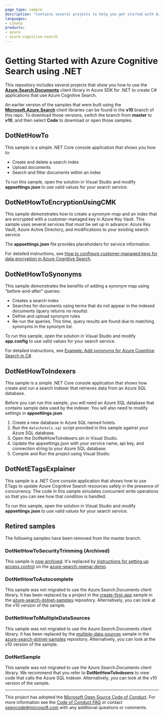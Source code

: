 ```yaml
---
page_type: sample
description: "Contains several projects to help you get started with Azure Cognitive Search and the .NET SDK"
languages:
- csharp
products:
- azure
- azure-cognitive-search
---
```


# Getting Started with Azure Cognitive Search using .NET

This repository includes several projects that show you how to use the [**Azure.Search.Documents**](https://docs.microsoft.com/dotnet/api/overview/azure/search.documents-readme) client library in Azure SDK for .NET to create C# applications that use Azure Cognitive Search.

An earlier version of the samples that were built using the [**Microsoft.Azure.Search**](https://docs.microsoft.com/dotnet/api/overview/azure/search/client10) client libraries can be found in the **v10** branch of this repo. To download those versions, switch the branch from **master** to **v10**, and then select **Code** to download or open those samples.

## DotNetHowTo

This sample is a simple .NET Core console application that shows you how to:

* Create and delete a search index
* Upload documents
* Search and filter documents within an index

To run this sample, open the solution in Visual Studio and modify **appsettings.json** to use valid values for your search service.

<!-- For detailed instructions, see [How to develop in C# using Azure.Search.Documents](https://docs.microsoft.com/azure/search/search-howto-dotnet-sdk-v11).  -->

## DotNetHowToEncryptionUsingCMK

This sample demonstrates how to create a synonym-map and an index that are encrypted with a customer-managed key in Azure Key Vault. This sample uses several services that must be set up in advance: Azure Key Vault, Azure Active Directory, and modifications to your existing search service.

The **appsettings.json** file provides placeholders for service information.

For detailed instructions, see [How to configure customer-managed keys for data encryption in Azure Cognitive Search](https://docs.microsoft.com/azure/search/search-security-manage-encryption-keys).

## DotNetHowToSynonyms

This sample demonstrates the benefits of adding a synonym map using "before-and-after" queries:

* Creates a search index
* Searches for documents using terms that do not appear in the indexed documents (query returns no results)
* Define and upload synonym rules
* Re-run the queries. This time, query results are found due to matching synonyms in the synonym list.

To run this sample, open the solution in Visual Studio and modify **app.config** to use valid values for your search service.

For detailed instructions, see [Example: Add synonyms for Azure Cognitive Search in C#](https://docs.microsoft.com/azure/search/search-synonyms-tutorial-sdk).

## DotNetHowToIndexers

This sample is a simple .NET Core console application that shows how create and run a search indexer that retrieves data from an Azure SQL database.

Before you can run this sample, you will need an Azure SQL database that contains sample data used by the indexer. You will also need to modify settings in **appsettings.json**.

1. Create a new database in Azure SQL named hotels.
1. Run the `data\hotels.sql` script provided in this sample against your Azure SQL database.
1. Open the DotNetHowToIndexers.sln in Visual Studio.
1. Update the appsettings.json with your service name, api key, and connection string to your Azure SQL database.
1. Compile and Run the project using Visual Studio.

## DotNetETagsExplainer

This sample is a .NET Core console application that shows how to use ETags to update Azure Cognitive Search resources safely in the presence of concurrency. The code in this sample simulates concurrent write operations so that you can see how that condition is handled.

To run this sample, open the solution in Visual Studio and modify **appsettings.json** to use valid values for your search service.

## Retired samples

The following samples have been removed from the master branch.

### DotNetHowToSecurityTrimming (Archived)

This sample is [now archived](https://github.com/Azure-Samples/azure-search-sample-archive). It's replaced by [instructions for setting up access control](https://github.com/Azure-Samples/azure-search-openai-demo/blob/main/LoginAndAclSetup.md) on the [azure-search-openai-demo](https://github.com/Azure-Samples/azure-search-openai-demo/tree/main).

### DotNetHowToAutocomplete

This sample was not migrated to use the Azure.Search.Documents client library. It has been replaced by a project in the [create-first-app](https://github.com/Azure-Samples/azure-search-dotnet-samples/tree/master/create-first-app) sample in the [azure-search-dotnet-samples](https://github.com/Azure-Samples/azure-search-dotnet-samples) repository. Alternatively, you can look at the v10 version of the sample.

### DotNetHowToMultipleDataSources

This sample was not migrated to use the Azure.Search.Documents client library. It has been replaced by the [multiple-data-sources](https://github.com/Azure-Samples/azure-search-dotnet-samples/tree/master/multiple-data-sources) sample in the [azure-search-dotnet-samples](https://github.com/Azure-Samples/azure-search-dotnet-samples) repository. Alternatively, you can look at the v10 version of the sample.

### DotNetSample

This sample was not migrated to use the Azure.Search.Documents client library. We recommend that you refer to **DotNetHowToIndexers** to view code that calls the Azure SQL Indexer. Alternatively, you can look at the v10 version of the sample.

---

This project has adopted the [Microsoft Open Source Code of Conduct](https://opensource.microsoft.com/codeofconduct/). For more information see the [Code of Conduct FAQ](https://opensource.microsoft.com/codeofconduct/faq/) or contact [opencode@microsoft.com](mailto:opencode@microsoft.com) with any additional questions or comments.